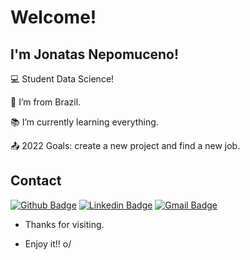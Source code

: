 
# Welcome!

 
## I'm Jonatas Nepomuceno!

 
:computer: Student Data Science!

:house_with_garden: I’m from Brazil.

:books: I’m currently learning everything.

:outbox_tray: 2022 Goals: create a new project and find a new job.
 

## Contact


[![Github Badge](https://img.shields.io/badge/-Github-000?style=flat-square&logo=Github&logoColor=white&link=LINK_GIT)](LINK_GIT) [![Linkedin Badge](https://img.shields.io/badge/-LinkedIn-blue?style=flat-square&logo=Linkedin&logoColor=white&link=https://www.linkedin.com/in/jonatasnepomuceno/)]( LINK_LINKEDIN) [![Gmail Badge](https://img.shields.io/badge/-Gmail-D14836?style=flat-square&logo=Gmail&logoColor=white&link=mailto:contato@jonatasnepomuceno.com.br)](LINK_GMAIL)



- Thanks for visiting.

- Enjoy it!! o/

<!--![Anurag's GitHub stats](https://github-readme-stats.vercel.app/api?username=jonats&show_icons=true&theme=radical) -->
